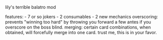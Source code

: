 lily's terrible balatro mod

features:
    - 7 or so jokers
    - 2 consumables
    - 2 new mechanics
        overscoring:
            prevents "winning too hard" by throwing you forward a few antes if you overscore on the boss blind.
        merging:
            certain card combinations, when obtained, will forcefully merge into one card. trust me, this is in your favor.